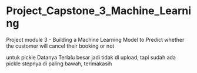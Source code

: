 # Project_Capstone_3_Machine_Learning
Project module 3 - Building a Machine Learning Model to Predict whether the customer will cancel their booking or not

untuk pickle Datanya Terlalu besar jadi tidak di upload, tapi sudah ada pickle stepnya di paling bawah, terimakasih
